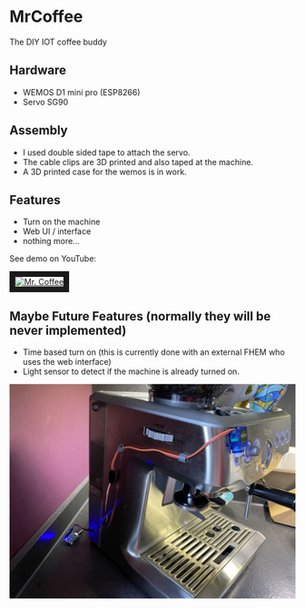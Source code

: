 # MrCoffee
The DIY IOT coffee buddy


## Hardware

- WEMOS D1 mini pro (ESP8266)
- Servo SG90

## Assembly

- I used double sided tape to attach the servo.
- The cable clips are 3D printed and also taped at the machine.
- A 3D printed case for the wemos is in work.


## Features

- Turn on the machine
- Web UI / interface
- nothing more... 


See demo on YouTube:

<a href="http://www.youtube.com/watch?feature=player_embedded&v=F-EEDVyxm8g" target="_blank"><img src="http://img.youtube.com/vi/F-EEDVyxm8g/0.jpg" alt="Mr. Coffee" width="240" height="180" border="10" /></a>



## Maybe Future Features (normally they will be never implemented)

 - Time based turn on (this is currently done with an external FHEM who uses the web interface)
 - Light sensor to detect if the machine is already turned on.
 

![MyCoffee_01](docs/images/MyCoffee_01.jpg)
